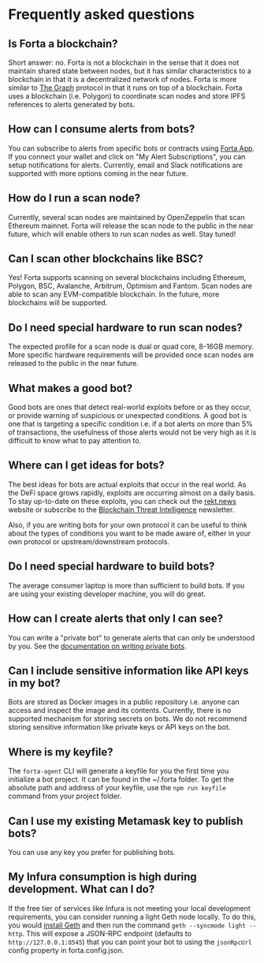 # Frequently asked questions

## Is Forta a blockchain?

Short answer: no. Forta is not a blockchain in the sense that it does not maintain shared state between nodes, but it has similar characteristics to a blockchain in that it is a decentralized network of nodes. Forta is more similar to [The Graph](https://thegraph.com/en/) protocol in that it runs on top of a blockchain. Forta uses a blockchain (i.e. Polygon) to coordinate scan nodes and store IPFS references to alerts generated by bots.

## How can I consume alerts from bots?

You can subscribe to alerts from specific bots or contracts using [Forta App](https://app.forta.network/). If you connect your wallet and click on "My Alert Subscriptions", you can setup notifications for alerts. Currently, email and Slack notifications are supported with more options coming in the near future.

## How do I run a scan node?

Currently, several scan nodes are maintained by OpenZeppelin that scan Ethereum mainnet. Forta will release the scan node to the public in the near future, which will enable others to run scan nodes as well. Stay tuned!

## Can I scan other blockchains like BSC?

Yes! Forta supports scanning on several blockchains including Ethereum, Polygon, BSC, Avalanche, Arbitrum, Optimism and Fantom. Scan nodes are able to scan any EVM-compatible blockchain. In the future, more blockchains will be supported.

## Do I need special hardware to run scan nodes?

The expected profile for a scan node is dual or quad core, 8-16GB memory. More specific hardware requirements will be provided once scan nodes are released to the public in the near future.

## What makes a good bot?

Good bots are ones that detect real-world exploits before or as they occur, or provide warning of suspicious or unexpected conditions. A good bot is one that is targeting a specific condition i.e. if a bot alerts on more than 5% of transactions, the usefulness of those alerts would not be very high as it is difficult to know what to pay attention to.

## Where can I get ideas for bots?

The best ideas for bots are actual exploits that occur in the real world. As the DeFi space grows rapidly, exploits are occurring almost on a daily basis. To stay up-to-date on these exploits, you can check out the [rekt.news](https://rekt.news/) website or subscribe to the [Blockchain Threat Intelligence](https://www.blockthreat.io/) newsletter.

Also, if you are writing bots for your own protocol it can be useful to think about the types of conditions you want to be made aware of, either in your own protocol or upstream/downstream protocols.

## Do I need special hardware to build bots?

The average consumer laptop is more than sufficient to build bots. If you are using your existing developer machine, you will do great.

## How can I create alerts that only I can see?

You can write a "private bot" to generate alerts that can only be understood by you. See the [documentation on writing private bots](private-alerts.md).

## Can I include sensitive information like API keys in my bot?

Bots are stored as Docker images in a public repository i.e. anyone can access and inspect the image and its contents. Currently, there is no supported mechanism for storing secrets on bots. We do not recommend storing sensitive information like private keys or API keys on the bot.

## Where is my keyfile?

The `forta-agent` CLI will generate a keyfile for you the first time you initialize a bot project. It can be found in the ~/.forta folder. To get the absolute path and address of your keyfile, use the `npm run keyfile` command from your project folder.

## Can I use my existing Metamask key to publish bots?

You can use any key you prefer for publishing bots.

## My Infura consumption is high during development. What can I do?

If the free tier of services like Infura is not meeting your local development requirements, you can consider running a light Geth node locally. To do this, you would [install Geth](https://geth.ethereum.org/docs/install-and-build/installing-geth) and then run the command `geth --syncmode light --http`. This will expose a JSON-RPC endpoint (defaults to `http://127.0.0.1:8545`) that you can point your bot to using the `jsonRpcUrl` config property in forta.config.json.
